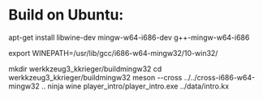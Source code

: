 
# Build on Ubuntu:

apt-get install libwine-dev mingw-w64-i686-dev g++-mingw-w64-i686

export WINEPATH=/usr/lib/gcc/i686-w64-mingw32/10-win32/

mkdir werkkzeug3_kkrieger/buildmingw32
cd werkkzeug3_kkrieger/buildmingw32
meson --cross ../../cross-i686-w64-mingw32 ..
ninja
wine player_intro/player_intro.exe ../data/intro.kx
